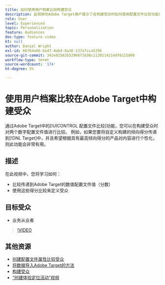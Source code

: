 ```yaml
---
title: 如何使用用户档案比较构建受众
description: 此视频向Adobe Target用户展示了在构建受众时如何使用配置文件比较功能来比较两个数字配置文件值。
role: User
level: Experienced
topic: Personalization
feature: Audiences
doc-type: feature video
kt: null
author: Daniel Wright
exl-id: 66764a66-ba47-4ab4-8a36-137a7cca525b
source-git-commit: 342e02562b5296871638c1120114214df6115809
workflow-type: tm+mt
source-wordcount: '174'
ht-degree: 5%

---
```


# 使用用户档案比较在Adobe Target中构建受众

通过Adobe Target中的[!UICONTROL 配置文件比较]功能，您可以在构建受众时对两个数字配置文件值进行比较。 例如，如果您要将自定义构建的倾向得分传递到[!DNL Target]中，并且希望根据具有最高倾向得分的产品对内容进行个性化，则此功能会非常有用。

## 描述

在此视频中，您将学习如何：

* 比较传递到Adobe Target的数值配置文件值（分数）
* 使用这些得分比较来定义受众

## 目标受众

* 业务从业者

>[!VIDEO](https://video.tv.adobe.com/v/23218/?quality=12)

## 其他资源

* [创建配置文件属性比较受众](https://experienceleague.adobe.com/docs/target/using/audiences/create-audiences/creating-a-profile-attribute-comparison-audience.html?lang=en)
* [将数据导入Adobe Target的方法](https://experienceleague.adobe.com/docs/target/using/implement-target/before-implement/methods/methods-to-get-data-into-target.html?lang=en)
* [构建受众](https://experienceleague.adobe.com/docs/target/using/audiences/create-audiences/create-audience.html?lang=en)
* [“创建体验定位活动”视频](../activities/create-experience-targeting-activities.md)
